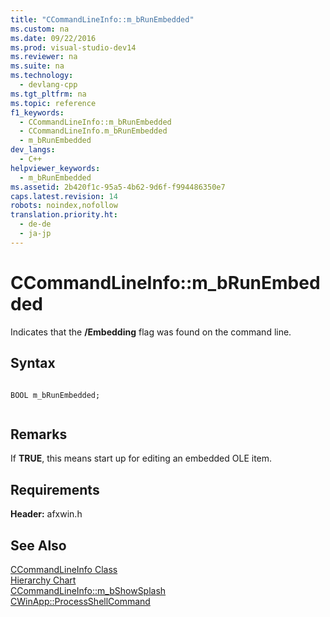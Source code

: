 ```yaml
---
title: "CCommandLineInfo::m_bRunEmbedded"
ms.custom: na
ms.date: 09/22/2016
ms.prod: visual-studio-dev14
ms.reviewer: na
ms.suite: na
ms.technology: 
  - devlang-cpp
ms.tgt_pltfrm: na
ms.topic: reference
f1_keywords: 
  - CCommandLineInfo::m_bRunEmbedded
  - CCommandLineInfo.m_bRunEmbedded
  - m_bRunEmbedded
dev_langs: 
  - C++
helpviewer_keywords: 
  - m_bRunEmbedded
ms.assetid: 2b420f1c-95a5-4b62-9d6f-f994486350e7
caps.latest.revision: 14
robots: noindex,nofollow
translation.priority.ht: 
  - de-de
  - ja-jp
---
```

# CCommandLineInfo::m_bRunEmbedded
Indicates that the **/Embedding** flag was found on the command line.  
  
## Syntax  
  
```  
  
BOOL m_bRunEmbedded;  
  
```  
  
## Remarks  
 If **TRUE**, this means start up for editing an embedded OLE item.  
  
## Requirements  
 **Header:** afxwin.h  
  
## See Also  
 [CCommandLineInfo Class](../vs140/ccommandlineinfo-class.md)   
 [Hierarchy Chart](../vs140/hierarchy-chart.md)   
 [CCommandLineInfo::m_bShowSplash](../vs140/ccommandlineinfo--m_bshowsplash.md)   
 [CWinApp::ProcessShellCommand](../vs140/cwinapp--processshellcommand.md)